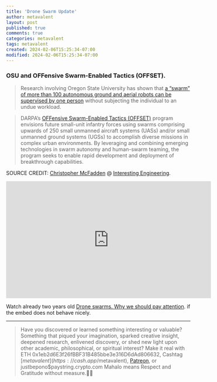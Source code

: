 ```yaml
---
title: 'Drone Swarm Update'
author: metavalent
layout: post
published: true
comments: true
categories: metavalent
tags: metavalent
created: 2024-02-06T15:25:34-07:00
modified: 2024-02-06T15:25:34-07:00
---
```


<!-- Manual create timestamp if needed { date --iso-8601=seconds } -->

### OSU and OFFensive Swarm-Enabled Tactics (OFFSET).

> Research involving Oregon State University has shown that [a “swarm” of more than 100 autonomous ground and aerial robots can be supervised by one person](https://today.oregonstate.edu/news/one-person-can-supervise-%E2%80%98swarm%E2%80%99-100-unmanned-autonomous-vehicles-osu-research-shows) without subjecting the individual to an undue workload.

> DARPA’s [OFFensive Swarm-Enabled Tactics (OFFSET)](https://www.darpa.mil/program/offensive-swarm-enabled-tactics) program envisions future small-unit infantry forces using swarms comprising upwards of 250 small unmanned aircraft systems (UASs) and/or small unmanned ground systems (UGSs) to accomplish diverse missions in complex urban environments. By leveraging and combining emerging technologies in swarm autonomy and human-swarm teaming, the program seeks to enable rapid development and deployment of breakthrough capabilities.

SOURCE CREDIT: [Christopher McFadden](https://interestingengineering.com/author/christopher-mcfadden) @ [Interesting Engineering](https://interestingengineering.com/innovation/one-person-swarm-commander).


<!-- YouTube Player -->
<iframe id="ytplayer" type="text/html" class="center" loading=”lazy” width="560" height="320"
  src="https://www.youtube.com/embed/zq1ud7CBOaU?autoplay=1"
  frameborder="0"></iframe>

Watch already two years old [Drone swarms. Why we should pay attention](https://youtu.be/zq1ud7CBOaU). if the embed does not behave nicely.


---
> Have you discovered or learned something interesting or valuable? Something that piqued your imagination, sparked creative insight, deepened research, enlivened discovery, or shed new light upon other academic, philosophical, or spiritual interest? Make it real with ETH 0x1eb2d6E3f26fBBF31B485bbe3e316D6dAd806632, Cashtag [$metavalent](https://cash.app/$metavalent), [Patreon](https://patreon.com/metavalent), or justbepono$paystring.crypto.com Mahalo means Respect and Gratitude without measure.🙏🏼
